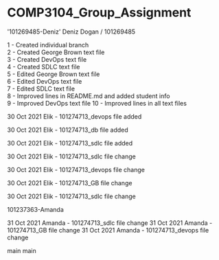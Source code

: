 # COMP3104_Group_Assignment

'101269485-Deniz'
Deniz Dogan / 101269485

1 - Created individual branch  
2 - Created George Brown text file  
3 - Created DevOps text file  
4 - Created SDLC text file  
5 - Edited George Brown text file  
6 - Edited DevOps text file  
7 - Edited SDLC text file  
8 - Improved lines in README.md and added student info  
9 - Improved DevOps text file
10 - Improved lines in all text files



30 Oct 2021
Elik - 101274713_devops file added

30 Oct 2021
Elik - 101274713_db file added

30 Oct 2021
Elik - 101274713_sdlc file added

30 Oct 2021
Elik - 101274713_sdlc file change

30 Oct 2021
Elik - 101274713_devops file change

30 Oct 2021
Elik - 101274713_GB file change

30 Oct 2021
Elik - 101274713_sdlc file change


101237363-Amanda


31 Oct 2021
Amanda - 101274713_sdlc file change
31 Oct 2021
Amanda - 101274713_GB file change
31 Oct 2021
Amanda - 101274713_devops file change

main
main
